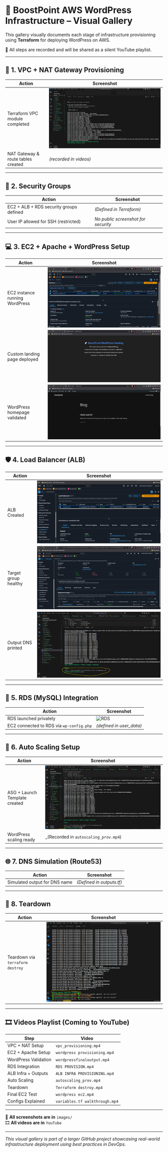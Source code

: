 # 📸 BoostPoint AWS WordPress Infrastructure – Visual Gallery

This gallery visually documents each stage of infrastructure provisioning using **Terraform** for deploying WordPress on AWS.

🎥 All steps are recorded and will be shared as a silent YouTube playlist.

---

## 🧱 1. VPC + NAT Gateway Provisioning

| Action | Screenshot |
|--------|------------|
| Terraform VPC module completed | ![VPC Provisioning](images/vpc-provisioning.png) |
| NAT Gateway & route tables created | _(recorded in videos)_ |

---

## 🔐 2. Security Groups

| Action | Screenshot |
|--------|------------|
| EC2 + ALB + RDS security groups defined | _(Defined in Terraform)_ |
| User IP allowed for SSH (restricted) | _No public screenshot for security_ |

---

## 💻 3. EC2 + Apache + WordPress Setup

| Action | Screenshot |
|--------|------------|
| EC2 instance running WordPress | ![EC2](images/boostpoint-wordpress-running-ec2.png) |
| Custom landing page deployed | ![Landing Page](images/boostpoint-landing.png) |
| WordPress homepage validated | ![Hello World](images/boostpoint_rds_wordpress_hello_world.png) |

---

## 🛡️ 4. Load Balancer (ALB)

| Action | Screenshot |
|--------|------------|
| ALB Created | ![ALB](images/loadbalancer.png) |
| Target group healthy | ![Target Healthy](images/target-group-healthy.png) |
| Output DNS printed | ![Output](images/alb_url_output.png) |

---

## 💽 5. RDS (MySQL) Integration

| Action | Screenshot |
|--------|------------|
| RDS launched privately | ![RDS](images/rds.png) |
| EC2 connected to RDS via `wp-config.php` | _(defined in user_data)_ |

---

## 🔁 6. Auto Scaling Setup

| Action | Screenshot |
|--------|------------|
| ASG + Launch Template created | ![ASG](images/autoscaling_group_infra.png) |
| WordPress scaling ready | _(Recorded in `autoscaling_prov.mp4`) |

---

## 🌐 7. DNS Simulation (Route53)

| Action | Screenshot |
|--------|------------|
| Simulated output for DNS name | _(Defined in outputs.tf)_ |

---

## 🧯 8. Teardown

| Action | Screenshot |
|--------|------------|
| Teardown via `terraform destroy` | ![Destroy](images/terraform-destroy.png) |

---

## 🎞️ Videos Playlist (Coming to YouTube)

| Step | Video |
|------|-------|
| VPC + NAT Setup | `vpc_provisioning.mp4` |
| EC2 + Apache Setup | `wordpress provisioning.mp4` |
| WordPress Validation | `wordpressfinaloutput.mp4` |
| RDS Integration | `RDS PROVISION.mp4` |
| ALB Infra + Outputs | `ALB INFRA PROVISIONING.mp4` |
| Auto Scaling | `autoscaling_prov.mp4` |
| Teardown | `Terraform destroy.mp4` |
| Final EC2 Test | `wordpress ec2.mp4` |
| Configs Explained | `variables.tf walkthrough.mp4` |

---

📁 **All screenshots are in** `images/`  
🎞️ **All videos are in** `YouTube`

---

_This visual gallery is part of a larger GitHub project showcasing real-world infrastructure deployment using best practices in DevOps._

